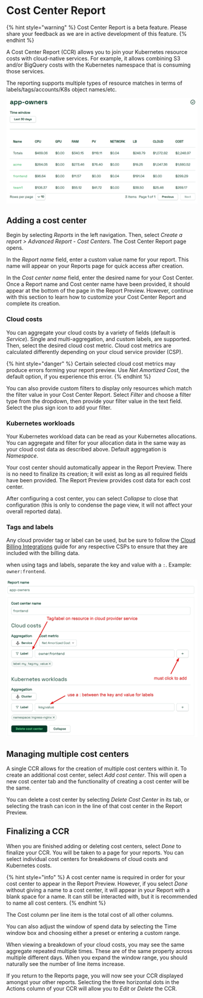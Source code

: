 # Cost Center Report

{% hint style="warning" %}
Cost Center Report is a beta feature. Please share your feedback as we are in active development of this feature.
{% endhint %}

A Cost Center Report (CCR) allows you to join your Kubernetes resource costs with cloud-native services. For example, it allows combining S3 and/or BigQuery costs with the Kubernetes namespace that is consuming those services.

The reporting supports multiple types of resource matches in terms of labels/tags/accounts/K8s object names/etc.

![sample-cost-center-report](/images/cost-center-report-sample.png)

## Adding a cost center

Begin by selecting _Reports_ in the left navigation. Then, select _Create a report > Advanced Report - Cost Centers_. The Cost Center Report page opens.

In the _Report name_ field, enter a custom value name for your report. This name will appear on your Reports page for quick access after creation.

In the _Cost center name_ field, enter the desired name for your Cost Center. Once a Report name and Cost center name have been provided, it should appear at the bottom of the page in the Report Preview. However, continue with this section to learn how to customize your Cost Center Report and complete its creation.

### Cloud costs

You can aggregate your cloud costs by a variety of fields (default is _Service_). Single and multi-aggregation, and custom labels, are supported. Then, select the desired cloud cost metric. Cloud cost metrics are calculated differently depending on your cloud service provider (CSP).

{% hint style="danger" %}
Certain selected cloud cost metrics may produce errors forming your report preview. Use _Net Amortized Cost_, the default option, if you experience this error.
{% endhint %}

You can also provide custom filters to display only resources which match the filter value in your Cost Center Report. Select _Filter_ and choose a filter type from the dropdown, then provide your filter value in the text field. Select the plus sign icon to add your filter.

### Kubernetes workloads

Your Kubernetes workload data can be read as your Kubernetes allocations. You can aggregate and filter for your allocation data in the same way as your cloud cost data as described above. Default aggregation is _Namespace_.

Your cost center should automatically appear in the Report Preview. There is no need to finalize its creation; it will exist as long as all required fields have been provided. The Report Preview provides cost data for each cost center.

After configuring a cost center, you can select _Collapse_ to close that configuration (this is only to condense the page view, it will not affect your overall reported data).

### Tags and labels

Any cloud provider tag or label can be used, but be sure to follow the [Cloud Billing Integrations](https://docs.kubecost.com/install-and-configure/install/cloud-integration) guide for any respective CSPs to ensure that they are included with the billing data.

when using tags and labels, separate the key and value with a `:`. Example: `owner:frontend`.

![using-tags-and-labels](/images/using-tags-and-labels.png)

## Managing multiple cost centers

A single CCR allows for the creation of multiple cost centers within it. To create an additional cost center, select _Add cost center_. This will open a new cost center tab and the functionality of creating a cost center will be the same.

You can delete a cost center by selecting _Delete Cost Center_ in its tab, or selecting the trash can icon in the line of that cost center in the Report Preview.

## Finalizing a CCR

When you are finished adding or deleting cost centers, select _Done_ to finalize your CCR. You will be taken to a page for your reports. You can select individual cost centers for breakdowns of cloud costs and Kubernetes costs.

{% hint style="info" %}
A cost center name is required in order for your cost center to appear in the Report Preview. However, if you select _Done_ without giving a name to a cost center, it will appear in your Report with a blank space for a name. It can still be interacted with, but it is recommended to name all cost centers.
{% endhint %}

The Cost column per line item is the total cost of all other columns.

You can also adjust the window of spend data by selecting the Time window box and choosing either a preset or entering a custom range.

When viewing a breakdown of your cloud costs, you may see the same aggregate repeated multiple times. These are of the same property across multiple different days. When you expand the window range, you should naturally see the number of line items increase.

If you return to the Reports page, you will now see your CCR displayed amongst your other reports. Selecting the three horizontal dots in the Actions column of your CCR will allow you to _Edit_ or _Delete_ the CCR.
